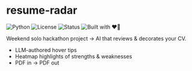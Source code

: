 # resume-radar

![Python](https://img.shields.io/badge/python-3.12-blue)
![License](https://img.shields.io/badge/license-MIT-green)
![Status](https://img.shields.io/badge/status-hackathon--MVP-orange)
![Built with ❤️🤖](https://img.shields.io/badge/built%20with-%E2%9D%A4%EF%B8%8F%20%2B%20%F0%9F%A4%96-red)

Weekend solo hackathon project → AI that reviews & decorates your CV.  
- LLM-authored hover tips  
- Heatmap highlights of strengths & weaknesses  
- PDF in → PDF out 